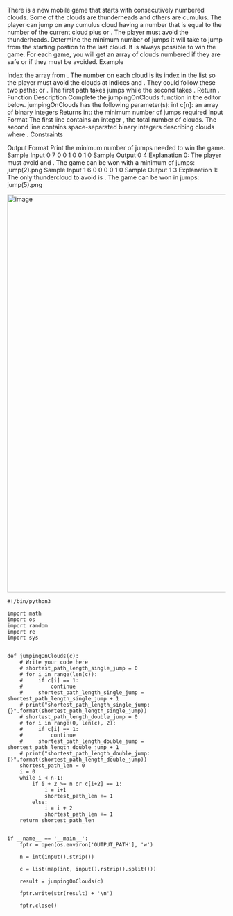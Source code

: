 There is a new mobile game that starts with consecutively numbered clouds. Some of the clouds are thunderheads and others are cumulus. The player can jump on any cumulus cloud having a number that is equal to the number of the current cloud plus  or . The player must avoid the thunderheads. Determine the minimum number of jumps it will take to jump from the starting postion to the last cloud. It is always possible to win the game.
For each game, you will get an array of clouds numbered  if they are safe or  if they must be avoided.
Example

Index the array from . The number on each cloud is its index in the list so the player must avoid the clouds at indices  and . They could follow these two paths:  or . The first path takes  jumps while the second takes . Return .
Function Description
Complete the jumpingOnClouds function in the editor below.
jumpingOnClouds has the following parameter(s):
int c[n]: an array of binary integers
Returns
int: the minimum number of jumps required
Input Format
The first line contains an integer , the total number of clouds. The second line contains space-separated binary integers describing clouds  where .
Constraints

Output Format
Print the minimum number of jumps needed to win the game.
Sample Input 0
7
0 0 1 0 0 1 0
Sample Output 0
4
Explanation 0:
The player must avoid  and . The game can be won with a minimum of  jumps:
jump(2).png
Sample Input 1
6
0 0 0 0 1 0
Sample Output 1
3
Explanation 1:
The only thundercloud to avoid is . The game can be won in  jumps:
jump(5).png


<img width="1470" height="915" alt="image" src="https://github.com/user-attachments/assets/1138e6a4-0c9d-41bb-92ed-1b522f614f67" />

```
#!/bin/python3

import math
import os
import random
import re
import sys


def jumpingOnClouds(c):
    # Write your code here
    # shortest_path_length_single_jump = 0
    # for i in range(len(c)):
    #     if c[i] == 1:
    #         continue
    #     shortest_path_length_single_jump = shortest_path_length_single_jump + 1
    # print("shortest_path_length_single_jump: {}".format(shortest_path_length_single_jump))
    # shortest_path_length_double_jump = 0
    # for i in range(0, len(c), 2):
    #     if c[i] == 1:
    #         continue
    #     shortest_path_length_double_jump = shortest_path_length_double_jump + 1
    # print("shortest_path_length_double_jump: {}".format(shortest_path_length_double_jump))
    shortest_path_len = 0
    i = 0
    while i < n-1:
        if i + 2 >= n or c[i+2] == 1:
            i = i+1
            shortest_path_len += 1
        else:
            i = i + 2
            shortest_path_len += 1
    return shortest_path_len
        

if __name__ == '__main__':
    fptr = open(os.environ['OUTPUT_PATH'], 'w')

    n = int(input().strip())

    c = list(map(int, input().rstrip().split()))

    result = jumpingOnClouds(c)

    fptr.write(str(result) + '\n')

    fptr.close()
```

